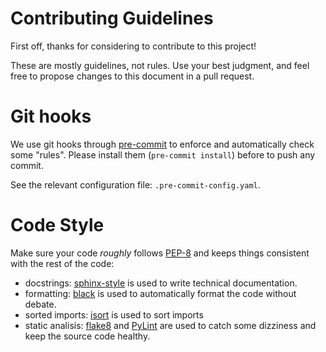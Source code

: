 # Contributing Guidelines

First off, thanks for considering to contribute to this project!

These are mostly guidelines, not rules. Use your best judgment, and feel free to propose changes to this document in a pull request.

# Git hooks

We use git hooks through [pre-commit](https://pre-commit.com/) to enforce and automatically check some "rules". Please install them (`pre-commit install`) before to push any commit.

See the relevant configuration file: `.pre-commit-config.yaml`.

# Code Style

Make sure your code *roughly* follows [PEP-8](https://www.python.org/dev/peps/pep-0008/) and keeps things consistent with the rest of the code:

- docstrings: [sphinx-style](https://sphinx-rtd-tutorial.readthedocs.io/en/latest/docstrings.html#the-sphinx-docstring-format) is used to write technical documentation.
- formatting: [black](https://black.readthedocs.io/) is used to automatically format the code without debate.
- sorted imports: [isort](https://pycqa.github.io/isort/) is used to sort imports
- static analisis: [flake8](https://flake8.pycqa.org/en/latest/) and [PyLint](https://pylint.org/) are used to catch some dizziness and keep the source code healthy.
